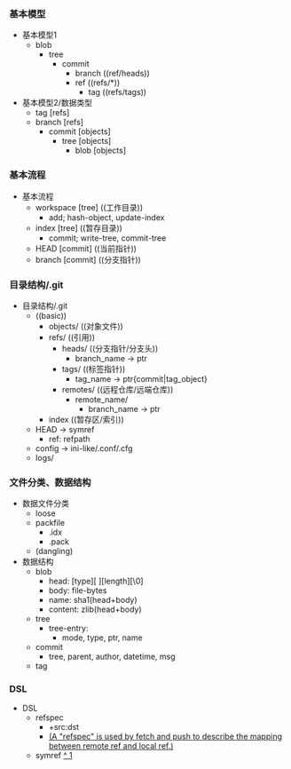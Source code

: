 ### 基本模型
- 基本模型1
  - blob
    - tree
      - commit
        - branch ((ref/heads))  
        - ref ((refs/*))
          - tag ((refs/tags))
- 基本模型2/数据类型
  - tag [refs]
  - branch [refs]
    - commit [objects]
      - tree [objects]
        - blob [objects]
### 基本流程
- 基本流程
  - workspace [tree] ((工作目录))
    - add; hash-object, update-index
  - index [tree] ((暂存目录))
    - commit; write-tree, commit-tree
  - HEAD [commit] ((当前指针))
  - branch [commit] ((分支指针))
### 目录结构/.git
- 目录结构/.git
  - ((basic)) 
    - objects/ ((对象文件))
    - refs/ ((引用))
      - heads/ ((分支指针/分支头))
        - branch_name
            -> ptr 
      - tags/ ((标签指针))
        - tag_name
            -> ptr{commit|tag_object} 
      - remotes/ ((远程仓库/远端仓库))
        - remote_name/
          - branch_name
              -> ptr 
    - index ((暂存区/索引))
  - HEAD
      -> symref
      - ref: refpath
  - config
      -> ini-like/.conf/.cfg
  - logs/
### 文件分类、数据结构
- 数据文件分类
  - loose
  - packfile
    - .idx
    - .pack
  - (dangling)
- 数据结构
  - blob
    - head: [type][ ][length][\0]
    - body: file-bytes
    - name: sha1(head+body)
    - content: zlib(head+body)
  - tree
    - tree-entry:
      - mode, type, ptr, name
  - commit
    - tree, parent, author, datetime, msg
  - tag
### DSL
- DSL
  - refspec 
    - +src:dst 
    - [(A "refspec" is used by fetch and push to describe the mapping between remote ref and local ref.)](https://git-scm.com/docs/user-manual#Documentation/user-manual.txt-aiddefrefspecarefspec)
  - symref [^ 1](https://git-scm.com/docs/user-manual#Documentation/user-manual.txt-aiddefsymrefasymref)



[Git - Book]:(https://git-scm.com/book/zh/v2)
[Git Magic - 前言]:(http://www-cs-students.stanford.edu/~blynn/gitmagic/intl/zh_cn/pr01.html)
[Git for Computer Scientists]:(https://eagain.net/articles/git-for-computer-scientists/)
[Git - External Links]:(https://git-scm.com/doc/ext)


[不可合并的分支账本、pow随机散列奖励、增量式账本区块提交、账户所有权]:异同

